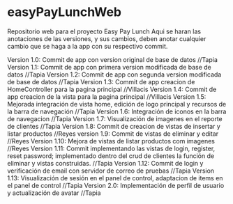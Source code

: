 # easyPayLunchWeb
Repositorio web para el proyecto Easy Pay Lunch
Aqui se haran las anotaciones de las versiones, y sus cambios, deben anotar cualquier cambio que se haga a la app con su respectivo commit.

Version 1.0: Commit de app con version original de base de datos   //Tapia
Version 1.1: Commit de app con primera version modificada de base de datos      //Tapia
Version 1.2: Commit de app con segunda version modificada de base de datos      //Tapia
Version 1.3: Commit de app creacion de HomeController para la pagina principal      //Villacis 
Version 1.4: Commit de app creacion de la vista para la pagina principal            //Villacis
Version 1.5: Mejorada integración de vista home, edición de logo principal y recursos de la barra de navegación //Tapia
Version 1.6: Integración de iconos en la barra de navegacion        //Tapia
Version 1.7: Visualización de imagenes en el reporte de clientes        //Tapia
Version 1.8: Commit de creacion de vistas de insertar y listar productos    //Reyes
version 1.9: Commit de vistas de eliminar y editar                      //Reyes
Version 1.10: Mejora de vistas  de listar productos com imagenes        //Reyes
Version 1.11: Commit implementando las vistas de login, register, reset password; implementado dentro del crud de clientes la función de eliminar y vistas construidas. //Tapia
Version 1.12: Commit de login y verificación de email con servidor de correo de pruebas //Tapia
Version 1.13: Visualización de sesión en el panel de control, adaptacion de items en el panel de control //Tapia
Version 2.0: Implementación de perfil de usuario y actualización de avatar //Tapia
